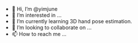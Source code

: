 - 👋 Hi, I’m @yimjune
- 👀 I’m interested in ...
- 🌱 I’m currently learning 3D hand pose estimation. 
- 💞️ I’m looking to collaborate on ...
- 📫 How to reach me ...

<!---
YimjuneLiu/YimjuneLiu is a ✨ special ✨ repository because its `README.md` (this file) appears on your GitHub profile.
You can click the Preview link to take a look at your changes.
--->
